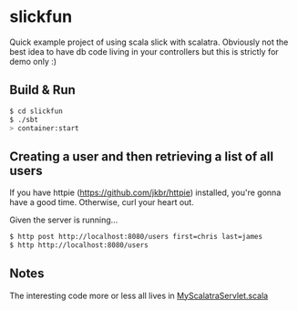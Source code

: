 # slickfun #

Quick example project of using scala slick with scalatra. Obviously not the best idea to have db code living in your controllers but this is strictly for demo only :)

## Build & Run ##

```sh
$ cd slickfun
$ ./sbt
> container:start
```

## Creating a user and then retrieving a list of all users ##

If you have httpie (https://github.com/jkbr/httpie) installed, you're gonna have a good time. Otherwise, curl your heart out.

Given the server is running...

```sh
$ http post http://localhost:8080/users first=chris last=james
$ http http://localhost:8080/users
```

## Notes ##

The interesting code more or less all lives in [MyScalatraServlet.scala](src/main/scala/com/quii/slickfun/MyScalatraServlet.scala)

